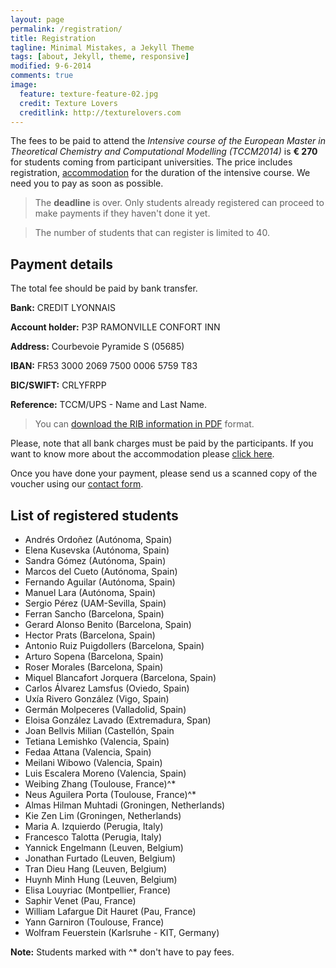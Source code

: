 ```yaml
---
layout: page
permalink: /registration/
title: Registration
tagline: Minimal Mistakes, a Jekyll Theme
tags: [about, Jekyll, theme, responsive]
modified: 9-6-2014
comments: true
image:
  feature: texture-feature-02.jpg
  credit: Texture Lovers
  creditlink: http://texturelovers.com
---
```

The fees to be paid to attend the *Intensive course of the European Master in
Theoretical Chemistry and Computational Modelling (TCCM2014)* is **€ 270** for
students coming from participant universities. The price includes registration,
[accommodation](../accommodation) for the duration of the intensive course.  We
need you to pay as soon as possible.

>The **deadline** is over. Only students already registered can proceed to make
payments if they haven't done it yet.

> The number of students that can register is limited to 40.

## Payment details

The total fee should be paid by bank transfer.

**Bank:** CREDIT LYONNAIS

**Account holder:** P3P RAMONVILLE CONFORT INN

**Address:** Courbevoie Pyramide S (05685)

**IBAN:** FR53 3000 2069 7500 0006 5759 T83

**BIC/SWIFT:** CRLYFRPP

**Reference:**  TCCM/UPS - Name and Last Name.

> You can [download the RIB information in PDF](../files/RIB.pdf)
format.

Please, note that all bank charges must be paid by the participants. If you
want to know more about the accommodation please [click here](../accommodation).

Once you have done your payment, please send us a scanned copy of the voucher
using our [contact form](../contact).

## List of registered students

*  Andrés  Ordoñez                                    (Autónoma, Spain)
*  Elena   Kusevska                                     (Autónoma, Spain)
*  Sandra  Gómez                                       (Autónoma, Spain)
*  Marcos  del Cueto                                    (Autónoma, Spain)
*  Fernando        Aguilar                              (Autónoma, Spain)
*  Manuel Lara                                          (Autónoma, Spain)
*  Sergio  Pérez                                       (UAM-Sevilla, Spain)
*  Ferran  Sancho                                       (Barcelona, Spain)
*  Gerard Alonso   Benito                               (Barcelona, Spain)
*  Hector  Prats                                        (Barcelona, Spain)
*  Antonio Ruiz Puigdollers                             (Barcelona, Spain)
*  Arturo  Sopena                                       (Barcelona, Spain)
*  Roser   Morales                                      (Barcelona, Spain)
*  Miquel  Blancafort Jorquera                          (Barcelona, Spain)
*  Carlos  Álvarez Lamsfus                            (Oviedo, Spain)
*  Uxía    Rivero González                            (Vigo, Spain)
*  Germán  Molpeceres                                  (Valladolid, Spain)
*  Eloisa  González Lavado                             (Extremadura, Span)
*  Joan    Bellvis Milian                               (Castellón, Spain
*  Tetiana         Lemishko                             (Valencia, Spain)
*  Fedaa   Attana                                       (Valencia, Spain)
*  Meilani         Wibowo                               (Valencia, Spain)
*  Luis    Escalera Moreno                              (Valencia, Spain)
*  Weibing Zhang                                        (Toulouse, France)^*
*  Neus    Aguilera Porta                               (Toulouse, France)^*
*  Almas Hilman    Muhtadi                              (Groningen, Netherlands)
*  Kie Zen Lim                                          (Groningen, Netherlands)
*  Maria A.        Izquierdo                            (Perugia, Italy)
* Francesco Talotta                                     (Perugia, Italy)
*  Yannick Engelmann                                    (Leuven, Belgium)
*  Jonathan        Furtado                              (Leuven, Belgium)
* Tran Dieu Hang                                        (Leuven, Belgium)
* Huynh Minh Hung                                       (Leuven, Belgium)
* Elisa Louyriac                                        (Montpellier, France)
* Saphir Venet                                          (Pau, France)
* William Lafargue Dit Hauret                           (Pau, France)
* Yann Garniron                                         (Toulouse, France)
* Wolfram Feuerstein                                    (Karlsruhe - KIT, Germany)


**Note:** Students marked with ^* don't have to pay fees.
